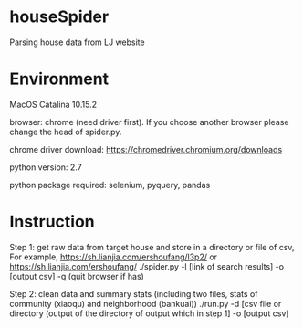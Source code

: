 # houseSpider

Parsing house data from LJ website

# Environment

MacOS Catalina 10.15.2

browser: chrome (need driver first). If you choose another browser please change the head of spider.py.

chrome driver download: https://chromedriver.chromium.org/downloads

python version: 2.7

python package required: selenium, pyquery, pandas

# Instruction

Step 1: get raw data from target house and store in a directory or file of csv, For example, https://sh.lianjia.com/ershoufang/l3p2/ or https://sh.lianjia.com/ershoufang/
  ./spider.py -l [link of search results] -o [output csv] -q (quit browser if has)
  
Step 2: clean data and summary stats (including two files, stats of community (xiaoqu) and neighborhood (bankuai))
  ./run.py -d [csv file or directory (output of the directory of output which in step 1] -o [output csv]
 
